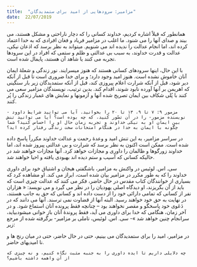 ```yaml
---
title:  "مزامیر: سرودهایی از امید برای ستمدیدگان"
date:  22/07/2019
---
```


همانطور که قبلاً اشاره کردیم، خداوند کسانی را که دچار ناراحتی و مشکل هستند، می بیند و صدای آنها را می شنود. ما اغلب در مزامیر فریاد و فغان افرادی که به خدا اعتماد کرده اند، اما انجام عدالت را ندیده اند می شنویم. میتواند به نظر برسد که اذعان نیکی، عدالت و قدرت خداوند، به سبب بی عدالتی و ظلم و ستمی که افراد در این سرودها تجربه می کنند یا شاهد آن هستند، پایمال شده است.

با این حال، اینها سرودهای کسانی هستند که هنوز میسرایند. نور زندگی و شعلۀ ایمان آنان خاموش نشده است. هنوز امید وجود دارد؛ و برای خدا ضروری است تا قبل از آنکه دیر شود، قبل از آنکه شرارت اعلام پیروزی کند، قبل از آنکه ستمدیدگان زیر بار سنگینی که اهریمن بر آنها آورده نابود شوند، اقدام کند. بدین ترتیب، نویسندگان مزامیر سعی می کنند با پُلی شکاف بین ایمان تصریح شده آنها و آزمونها و نمایش های غمبار زندگی را پُر کنند.

`مزمور ۹: ۷ تا ۹، ۱۳ تا ۲۰ را بخوانید. آیا می توانید شرایط داوود - نویسنده مزمور- را در آن تصّور کنید، که چه بوده است؟ آیا می توانید تنش بین ایمان او به نیکی خداوند و تجربه زمان حال او را احساس کنید؟ شما چگونه با ایمان به خدا در هنگام امتحانات سخت زندگی رفتار کرده اید؟`

در سراسر مزامیر، به این تنش امید و وعدهٔ رحمت و عدالت خداوند مکرراً پاسخ داده شده است. ممکن است اکنون به نظر برسد که شرارت و بی عدالتی پیروز شده اند، اما خداوند زورگوها و ظالمان را داوری و مجازات خواهد کرد. آنها مجازات خواهند شد در حالیکه کسانی که آسیب و ستم دیده اند بهبودی یافته و احیا خواهند شد.

سی. اس. لوئیس در واکنش به مزامیر، باشگفتی هیجان و اشتیاق خود برای داوری خداوند را که به طور مکرر در مزامیر بیان شده است، ابراز می کند. او مشاهده کرد که بسیاری از خوانندگان کتاب مقدس در حال حاضر، فکر می کنند که عدالت چیزی است که باید از آن بگریزند، او دیدگاه اصلی یهودیان را در نظر می گیرد و می نویسد: « هزاران نفر از کسانی که تمامی دارائی خود را از دست داده اند و کسانی که حق به جانب هستند، در نهایت به حق خود خواهند رسید. البته آنها از قضاوت نمی ترسند. آنها می دانند که در دَعَوی خود پاسخگو و مقصر نخواهند بود – چنانچه فقط پرونده آنان استماع شود. و در آخر زمان، هنگامی که خدا برای داوری می آید، فقط پروندهٔ آنان باز خوانی میشودبیاید، سرانجام چنین خواهد شد »- سی. اس. لوئیس، تاملی بر مزامیر- برگرفته شده از مرجع زیر:

در مزامیر، امید را برای ستمدیدگان می بینیم، حتی در حال حاضر، حتی در میان رنج ها و نا امیدیهای حاضر.

`چه دلایلی داریم تا ایده داوری را به جنبه مثبت نگاه کنیم، و نه چیزی که از آن واهمه داشته باشیم؟`